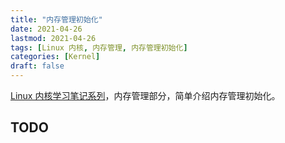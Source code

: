 ```yaml
---
title: "内存管理初始化"
date: 2021-04-26
lastmod: 2021-04-26
tags: [Linux 内核, 内存管理, 内存管理初始化]
categories: [Kernel]
draft: false
---
```


[Linux 内核学习笔记系列](/posts/kernel/kernel)，内存管理部分，简单介绍内存管理初始化。

<!--more-->

## TODO
